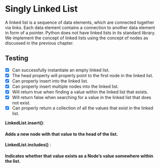 # Singly Linked List

A linked list is a sequence of data elements, which are connected together via links. Each data element contains a connection to another data element in form of a pointer. Python does not have linked lists in its standard library. We implement the concept of linked lists using the concept of nodes as discussed in the previous chapter.

## Testing

-   [x] Can successfully instantiate an empty linked list.
-   [x] The head property will properly point to the first node in the linked list.
-   [x] Can properly insert into the linked list.
-   [x] Can properly insert multiple nodes into the linked list.
-   [x] Will return true when finding a value within the linked list that exists.
-   [x] Will return false when searching for a value in the linked list that does not exist.
-   [x] Can properly return a collection of all the values that exist in the linked list.

**LinkedList.insert()**:

#### Adds a new node with that value to the head of the list.

**LinkedList.includes()** :

#### Indicates whether that value exists as a Node’s value somewhere within the list.

